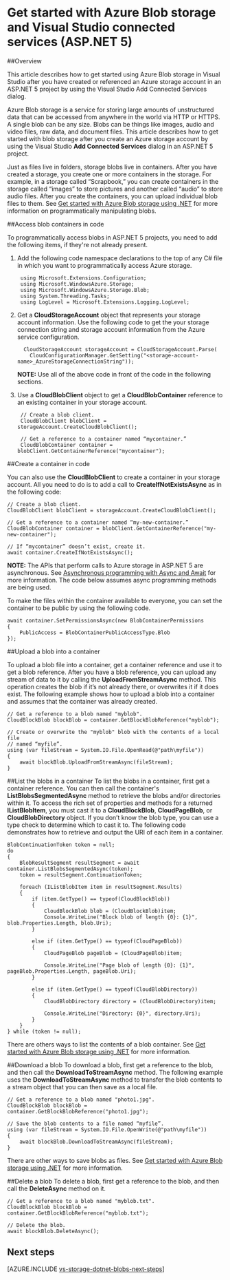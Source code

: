 <properties
	pageTitle="Get started with blob storage and Visual Studio connected services (ASP.NET 5) | Microsoft Azure"
	description="How to get started using Azure Blob storage in a Visual Studio ASP.NET 5 project after you have created a storage account using Visual Studio connected services"
	services="storage"
	documentationCenter=""
	authors="TomArcher"
	manager="douge"
	editor=""/>

<tags
	ms.service="storage"
	ms.workload="web"
	ms.tgt_pltfrm="vs-getting-started"
	ms.devlang="na"
	ms.topic="article"
	ms.date="05/08/2016"
	ms.author="tarcher"/>

# Get started with Azure Blob storage and Visual Studio connected services (ASP.NET 5)

##Overview

This article describes how to get started using Azure Blob storage in Visual Studio after you have created or referenced an Azure storage account in an ASP.NET 5 project by using the Visual Studio Add Connected Services dialog.

Azure Blob storage is a service for storing large amounts of unstructured data that can be accessed from anywhere in the world via HTTP or HTTPS. A single blob can be any size. Blobs can be things like images, audio and video files, raw data, and document files. This article describes how to get started with blob storage after you create an Azure storage account by using the Visual Studio **Add Connected Services** dialog in an ASP.NET 5 project.

Just as files live in folders, storage blobs live in containers. After you have created a storage, you create one or more containers in the storage. For example, in a storage called “Scrapbook,” you can create containers in the storage called “images” to store pictures and another called “audio” to store audio files. After you create the containers, you can upload individual blob files to them. See [Get started with Azure Blob storage using .NET](storage-dotnet-how-to-use-blobs.md) for more information on programmatically manipulating blobs.

##Access blob containers in code

To programmatically access blobs in ASP.NET 5 projects, you need to add the following items, if they're not already present.

1. Add the following code namespace declarations to the top of any C# file in which you want to programmatically access Azure storage.

		using Microsoft.Extensions.Configuration;
		using Microsoft.WindowsAzure.Storage;
		using Microsoft.WindowsAzure.Storage.Blob;
		using System.Threading.Tasks;
		using LogLevel = Microsoft.Extensions.Logging.LogLevel;

2. Get a **CloudStorageAccount** object that represents your storage account information. Use the following code to get the your storage connection string and storage account information from the Azure service configuration.

		 CloudStorageAccount storageAccount = CloudStorageAccount.Parse(
		   CloudConfigurationManager.GetSetting("<storage-account-name>_AzureStorageConnectionString"));

    **NOTE:** Use all of the above code in front of the code in the following sections.


3. Use a **CloudBlobClient** object to get a **CloudBlobContainer** reference to an existing container in your storage account.

		// Create a blob client.
		CloudBlobClient blobClient = storageAccount.CreateCloudBlobClient();

        // Get a reference to a container named “mycontainer.”
        CloudBlobContainer container = blobClient.GetContainerReference("mycontainer");



##Create a container in code

You can also use the **CloudBlobClient** to create a container in your storage account. All you need to do is to add a call to **CreateIfNotExistsAsync** as in the following code:

	// Create a blob client.
    CloudBlobClient blobClient = storageAccount.CreateCloudBlobClient();

    // Get a reference to a container named “my-new-container.”
    CloudBlobContainer container = blobClient.GetContainerReference("my-new-container");

    // If “mycontainer” doesn’t exist, create it.
    await container.CreateIfNotExistsAsync();


**NOTE:** The APIs that perform calls to Azure storage in ASP.NET 5 are asynchronous. See [Asynchronous programming with Async and Await](http://msdn.microsoft.com/library/hh191443.aspx) for more information. The code below assumes async programming methods are being used.

To make the files within the container available to everyone, you can set the container to be public by using the following code.

	await container.SetPermissionsAsync(new BlobContainerPermissions
    {
        PublicAccess = BlobContainerPublicAccessType.Blob
    });

##Upload a blob into a container

To upload a blob file into a container, get a container reference and use it to get a blob reference. After you have a blob reference, you can upload any stream of data to it by calling the **UploadFromStreamAsync** method. This operation creates the blob if it’s not already there, or overwrites it if it does exist. The following example shows how to upload a blob into a container and assumes that the container was already created.

	// Get a reference to a blob named "myblob".
    CloudBlockBlob blockBlob = container.GetBlockBlobReference("myblob");

    // Create or overwrite the "myblob" blob with the contents of a local file
    // named “myfile”.
    using (var fileStream = System.IO.File.OpenRead(@"path\myfile"))
    {
        await blockBlob.UploadFromStreamAsync(fileStream);
    }

##List the blobs in a container
To list the blobs in a container, first get a container reference. You can then call the container's **ListBlobsSegmentedAsync** method to retrieve the blobs and/or directories within it. To access the rich set of properties and methods for a returned **IListBlobItem**, you must cast it to a **CloudBlockBlob**, **CloudPageBlob**, or **CloudBlobDirectory** object. If you don’t know the blob type, you can use a type check to determine which to cast it to. The following code demonstrates how to retrieve and output the URI of each item in a container.

	BlobContinuationToken token = null;
    do
    {
        BlobResultSegment resultSegment = await container.ListBlobsSegmentedAsync(token);
        token = resultSegment.ContinuationToken;

        foreach (IListBlobItem item in resultSegment.Results)
        {
            if (item.GetType() == typeof(CloudBlockBlob))
            {
                CloudBlockBlob blob = (CloudBlockBlob)item;
                Console.WriteLine("Block blob of length {0}: {1}", blob.Properties.Length, blob.Uri);
            }

            else if (item.GetType() == typeof(CloudPageBlob))
            {
                CloudPageBlob pageBlob = (CloudPageBlob)item;

                Console.WriteLine("Page blob of length {0}: {1}", pageBlob.Properties.Length, pageBlob.Uri);
            }

            else if (item.GetType() == typeof(CloudBlobDirectory))
            {
                CloudBlobDirectory directory = (CloudBlobDirectory)item;

                Console.WriteLine("Directory: {0}", directory.Uri);
            }
        }
    } while (token != null);

There are others ways to list the contents of a blob container. See [Get started with Azure Blob storage using .NET](storage-dotnet-how-to-use-blobs.md#list-the-blobs-in-a-container) for more information.

##Download a blob
To download a blob, first get a reference to the blob, and then call the **DownloadToStreamAsync** method. The following example uses the **DownloadToStreamAsync** method to transfer the blob contents to a stream object that you can then save as a local file.

	// Get a reference to a blob named "photo1.jpg".
	CloudBlockBlob blockBlob = container.GetBlockBlobReference("photo1.jpg");

	// Save the blob contents to a file named “myfile”.
	using (var fileStream = System.IO.File.OpenWrite(@"path\myfile"))
	{
    	await blockBlob.DownloadToStreamAsync(fileStream);
	}

There are other ways to save blobs as files. See [Get started with Azure Blob storage using .NET](storage-dotnet-how-to-use-blobs.md#download-blobs) for more information.

##Delete a blob
To delete a blob, first get a reference to the blob, and then call the **DeleteAsync** method on it.

	// Get a reference to a blob named "myblob.txt".
	CloudBlockBlob blockBlob = container.GetBlockBlobReference("myblob.txt");

	// Delete the blob.
	await blockBlob.DeleteAsync();

## Next steps

[AZURE.INCLUDE [vs-storage-dotnet-blobs-next-steps](../../includes/vs-storage-dotnet-blobs-next-steps.md)]
